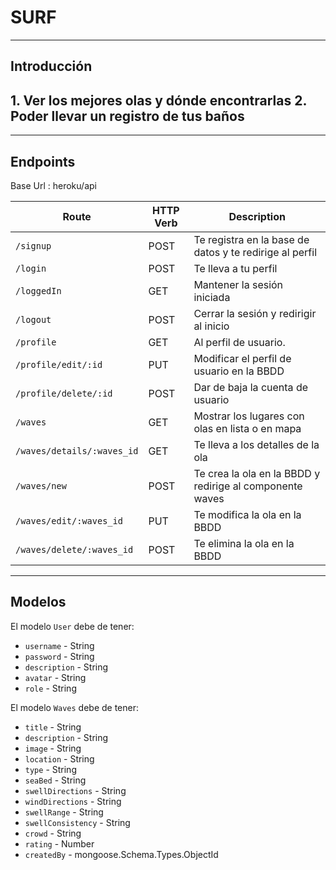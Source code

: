 # SURF
-------------------------------------------------------------------


## Introducción


**1. Ver los mejores olas y dónde encontrarlas**
**2. Poder llevar un registro de tus baños**
-------------------------------------------------------------------
-------------------------------------------------------------------


## Endpoints 

Base Url : heroku/api

|       Route        | HTTP Verb |          Description          |
|--------------------|-----------|-------------------------------|
| `/signup` |    POST    | Te registra en la base de datos y te redirige al perfil |
| `/login` |    POST    | Te lleva a tu perfil |
| `/loggedIn` |    GET    | Mantener la sesión iniciada |
| `/logout` |    POST    | Cerrar la sesión y redirigir al inicio |
| `/profile` |    GET    | Al perfil de usuario. |
| `/profile/edit/:id` |    PUT    | Modificar el perfil de usuario en la BBDD |
| `/profile/delete/:id` |    POST    | Dar de baja la cuenta de usuario |
| `/waves` |    GET    | Mostrar los lugares con olas en lista o en mapa |
| `/waves/details/:waves_id` |    GET    | Te lleva a los detalles de la ola |
| `/waves/new` |    POST    | Te crea la ola en la BBDD y redirige al componente waves |
| `/waves/edit/:waves_id` |    PUT    | Te modifica la ola en la BBDD |
| `/waves/delete/:waves_id` |    POST    | Te elimina la ola en la BBDD |


-------------------------------------------------------------------


## Modelos

El modelo `User` debe de tener:
- `username` - String
- `password` - String
- `description` - String
- `avatar` - String
- `role` - String


El modelo `Waves` debe de tener:

- `title` - String
- `description` - String
- `image` - String
- `location` - String
- `type` - String
- `seaBed` - String
- `swellDirections` - String
- `windDirections` - String
- `swellRange` - String
- `swellConsistency` - String
- `crowd` - String
- `rating` - Number
- `createdBy` - mongoose.Schema.Types.ObjectId

